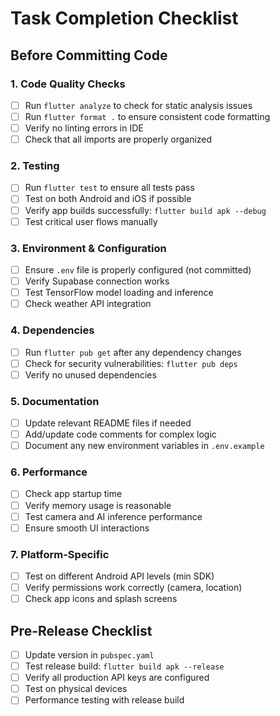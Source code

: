 # Task Completion Checklist

## Before Committing Code

### 1. Code Quality Checks
- [ ] Run `flutter analyze` to check for static analysis issues
- [ ] Run `flutter format .` to ensure consistent code formatting
- [ ] Verify no linting errors in IDE
- [ ] Check that all imports are properly organized

### 2. Testing
- [ ] Run `flutter test` to ensure all tests pass
- [ ] Test on both Android and iOS if possible
- [ ] Verify app builds successfully: `flutter build apk --debug`
- [ ] Test critical user flows manually

### 3. Environment & Configuration
- [ ] Ensure `.env` file is properly configured (not committed)
- [ ] Verify Supabase connection works
- [ ] Test TensorFlow model loading and inference
- [ ] Check weather API integration

### 4. Dependencies
- [ ] Run `flutter pub get` after any dependency changes
- [ ] Check for security vulnerabilities: `flutter pub deps`
- [ ] Verify no unused dependencies

### 5. Documentation
- [ ] Update relevant README files if needed
- [ ] Add/update code comments for complex logic
- [ ] Document any new environment variables in `.env.example`

### 6. Performance
- [ ] Check app startup time
- [ ] Verify memory usage is reasonable
- [ ] Test camera and AI inference performance
- [ ] Ensure smooth UI interactions

### 7. Platform-Specific
- [ ] Test on different Android API levels (min SDK)
- [ ] Verify permissions work correctly (camera, location)
- [ ] Check app icons and splash screens

## Pre-Release Checklist
- [ ] Update version in `pubspec.yaml`
- [ ] Test release build: `flutter build apk --release`
- [ ] Verify all production API keys are configured
- [ ] Test on physical devices
- [ ] Performance testing with release build